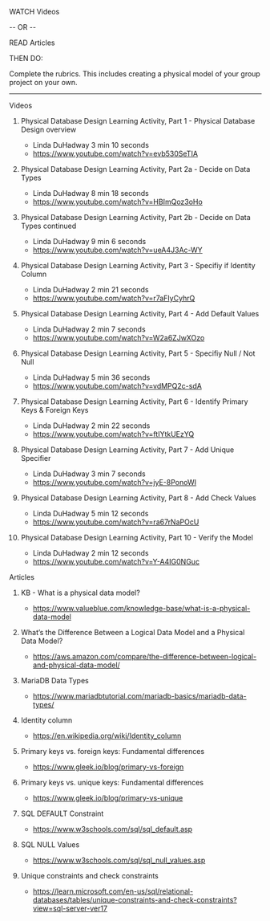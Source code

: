 WATCH Videos

-- OR --

READ Articles

THEN DO:

Complete the rubrics.  This includes creating a physical model of your group project on your own.

---------------------------------------------------------------------------------------------------
Videos

1. Physical Database Design Learning Activity, Part 1 - Physical Database Design overview
    - Linda DuHadway 3 min 10 seconds
    - https://www.youtube.com/watch?v=evb530SeTIA

2. Physical Database Design Learning Activity, Part 2a - Decide on Data Types
    - Linda DuHadway 8 min 18 seconds
    - https://www.youtube.com/watch?v=HBImQoz3oHo

3. Physical Database Design Learning Activity, Part 2b - Decide on Data Types continued
    - Linda DuHadway 9 min 6 seconds
    - https://www.youtube.com/watch?v=ueA4J3Ac-WY

4. Physical Database Design Learning Activity, Part 3 - Specifiy if Identity Column
    - Linda DuHadway 2 min 21 seconds
    - https://www.youtube.com/watch?v=r7aFIyCyhrQ

5. Physical Database Design Learning Activity, Part 4 - Add Default Values
    - Linda DuHadway 2 min 7 seconds
    - https://www.youtube.com/watch?v=W2a6ZJwXOzo

6. Physical Database Design Learning Activity, Part 5 - Specifiy Null / Not Null
    - Linda DuHadway 5 min 36 seconds
    - https://www.youtube.com/watch?v=vdMPQ2c-sdA

7. Physical Database Design Learning Activity, Part 6 - Identify Primary Keys & Foreign Keys
    - Linda DuHadway 2 min 22 seconds
    - https://www.youtube.com/watch?v=ftIYtkUEzYQ

8. Physical Database Design Learning Activity, Part 7 - Add Unique Specifier
    - Linda DuHadway 3 min 7 seconds
    - https://www.youtube.com/watch?v=jyE-8PonoWI

9. Physical Database Design Learning Activity, Part 8 - Add Check Values
    - Linda DuHadway 5 min 12 seconds
    - https://www.youtube.com/watch?v=ra67rNaPOcU

10. Physical Database Design Learning Activity, Part 10 - Verify the Model
    - Linda DuHadway 2 min 12 seconds
    - https://www.youtube.com/watch?v=Y-A4IG0NGuc


Articles

1. KB - What is a physical data model?
    - https://www.valueblue.com/knowledge-base/what-is-a-physical-data-model

2. What’s the Difference Between a Logical Data Model and a Physical Data Model?
    - https://aws.amazon.com/compare/the-difference-between-logical-and-physical-data-model/

3. MariaDB Data Types
    - https://www.mariadbtutorial.com/mariadb-basics/mariadb-data-types/

4. Identity column
    - https://en.wikipedia.org/wiki/Identity_column

5. Primary keys vs. foreign keys: Fundamental differences
    - https://www.gleek.io/blog/primary-vs-foreign

6. Primary keys vs. unique keys: Fundamental differences
    - https://www.gleek.io/blog/primary-vs-unique

7. SQL DEFAULT Constraint
    - https://www.w3schools.com/sql/sql_default.asp

8. SQL NULL Values
    - https://www.w3schools.com/sql/sql_null_values.asp

9. Unique constraints and check constraints
    - https://learn.microsoft.com/en-us/sql/relational-databases/tables/unique-constraints-and-check-constraints?view=sql-server-ver17

